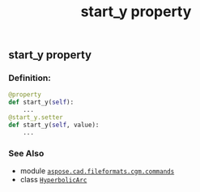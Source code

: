 ﻿---
title: start_y property
second_title: Aspose.CAD for Python via .NET API References
description: 
type: docs
weight: 130
url: /python-net/aspose.cad.fileformats.cgm.commands/hyperbolicarc/start_y/
is_root: false
---

## start_y property

### Definition:
```python
@property
def start_y(self):
    ...
@start_y.setter
def start_y(self, value):
    ...
```

### See Also
* module [`aspose.cad.fileformats.cgm.commands`](../../)
* class [`HyperbolicArc`](/cad/python-net/aspose.cad.fileformats.cgm.commands/hyperbolicarc)
